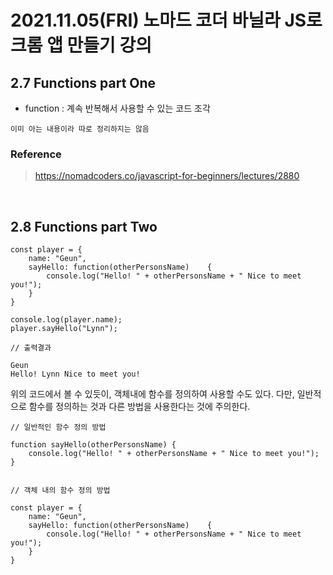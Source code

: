 # 2021.11.05(FRI) 노마드 코더 바닐라 JS로 크롬 앱 만들기 강의

## 2.7 Functions part One

- function : 계속 반복해서 사용할 수 있는 코드 조각

`이미 아는 내용이라 따로 정리하지는 않음`

### Reference
> https://nomadcoders.co/javascript-for-beginners/lectures/2880

<br>

## 2.8 Functions part Two
```JS
const player = {
    name: "Geun",
    sayHello: function(otherPersonsName)    {
        console.log("Hello! " + otherPersonsName + " Nice to meet you!");
    }
}

console.log(player.name);
player.sayHello("Lynn");
```
```
// 출력결과

Geun
Hello! Lynn Nice to meet you!
```
위의 코드에서 볼 수 있듯이, 객체내에 함수를 정의하여 사용할 수도 있다. 다만, 일반적으로 함수를 정의하는 것과 다른 방법을 사용한다는 것에 주의한다.
```JS
// 일반적인 함수 정의 방법

function sayHello(otherPersonsName) {
    console.log("Hello! " + otherPersonsName + " Nice to meet you!");
}


// 객체 내의 함수 정의 방법

const player = {
    name: "Geun",
    sayHello: function(otherPersonsName)    {
        console.log("Hello! " + otherPersonsName + " Nice to meet you!");
    }
}
```
